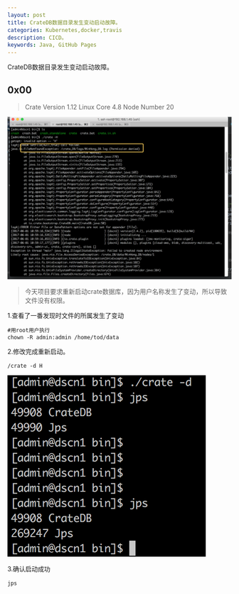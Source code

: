 ```yaml
---
layout: post
title: CrateDB数据目录发生变动启动故障。
categories: Kubernetes,docker,travis
description: CICD。
keywords: Java, GitHub Pages
---
```


CrateDB数据目录发生变动启动故障。

## 0x00

> Crate Version 1.12
> Linux Core 4.8
> Node Number 20

![](/static/QQ20170601-114658@2x.png)

> 今天项目要求重新启动crate数据库，因为用户名称发生了变动，所以导致文件没有权限。

1.查看了一番发现时文件的所属发生了变动

```$xslt
#用root用户执行
chown -R admin:admin /home/tod/data

```

2.修改完成重新启动。

```$xslt
/crate -d H
```


![](/static/QQ20170601-115231@2x.png)



3.确认启动成功

```$xslt
jps
```


